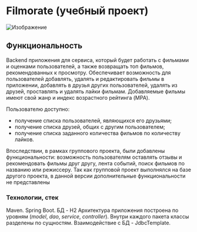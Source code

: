 # Filmorate (учебный проект)

![Изображение](https://thumbor.clickpb.com.br/IW4V7SGv807YUgVAXeCrMC-9BRQ=/630x242/top/smart/www.clickpb.com.br/media/filer_public/9b/f5/9bf55957-d0c4-4b02-9767-1f87470ee77f/cinema.jpg)

## Функциональность

Backend приложения для сервиса, который будет работать с фильмами и оценками пользователей, 
а также возвращать топ фильмов, рекомендованных к просмотру.
Обеспечивает возможность для пользователей добавлять, удалять и редактировать фильмы в приложении,
добавлять в друзья других пользователей, удалять из друзей, проставлять и удалять лайки фильмам.
Добавляемые фильмы имеют свой жанр и индекс возрастного рейтинга (MPA).

Пользователю доступно:
- получение списка пользователей, являющихся его друзьями;
- получение списка друзей, общих с другим пользователем;
- получение списка заданного количества фильмов по количеству лайков.

Впоследствии, в рамках группового проекта, были добавлены функциональности:
возможность пользователям оставлять отзывы и рекомендовать фильмы друг другу, лента событий, поиск
фильмов по названию или режиссеру. Так как групповой проект выполнялся на базе другого проекта, 
в данной версии дополнительные функциональности не представлены

### Технологии, стек

Maven. Spring Boot. БД - H2
Архитектура приложения построена по уровням (*model*, *dao*, *service*, *controller*). Внутри каждого
пакета классы разделены по сущностям.
Взаимодействие с БД - JdbcTemplate.
